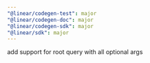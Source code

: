 ```yaml
---
"@linear/codegen-test": major
"@linear/codegen-doc": major
"@linear/codegen-sdk": major
"@linear/sdk": major
---
```


add support for root query with all optional args
